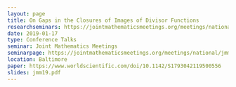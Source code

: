 ```yaml
---
layout: page
title: On Gaps in the Closures of Images of Divisor Functions
researchseminars: https://jointmathematicsmeetings.org/meetings/national/jmm2019/2217_program_thursday.html#2217:AMSCP14
date: 2019-01-17
type: Conference Talks
seminar: Joint Mathematics Meetings
seminarpage: https://jointmathematicsmeetings.org/meetings/national/jmm2019/2217_intro
location: Baltimore
paper: https://www.worldscientific.com/doi/10.1142/S1793042119500556
slides: jmm19.pdf
---
```

